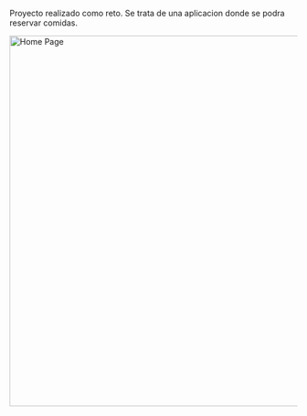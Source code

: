 Proyecto realizado como reto.
Se trata de una aplicacion donde se podra reservar comidas.

<a href="https://drive.google.com/uc?export=view&id=1ot5-PCvpoejFKcm0YEyog7Y595-wgHCv"><img src="https://drive.google.com/uc?export=view&id=" style="width: 650px; max-width: 100%; height: auto" title="Home Page" />